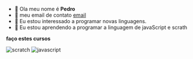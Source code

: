 - 👋 Ola meu nome é **Pedro** 
- 👀 meu email de contato [email](pedro.silva.gomes@escola.pr.gov.br)
- 👀 Eu estou interessado a programar novas linguagens. 
- 👀 Eu estou aprendendo a programar a linguagem de javaScript e scrath

**faço estes cursos**

![scratch](https://img.shields.io/badge/Scratch-4D97FF?style=for-the-badge&logo=Scratch&logoColor=white)
![javascript](https://img.shields.io/badge/JavaScript-323330?style=for-the-badge&logo=javascript&logoColor=F7DF1E)
